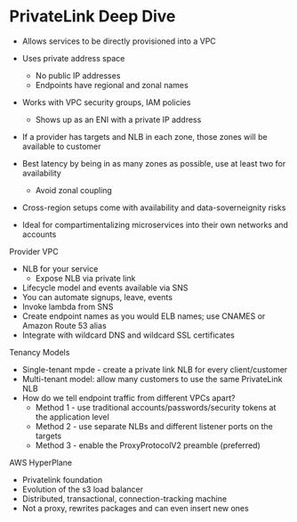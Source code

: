 # PrivateLink Deep Dive

* Allows services to be directly provisioned into a VPC
* Uses private address space
    * No public IP addresses
    * Endpoints have regional and zonal names
* Works with VPC security groups, IAM policies
    * Shows up as an ENI with a private IP address

* If a provider has targets and NLB in each zone, those zones will be available to customer
* Best latency by being in as many zones as possible, use at least two for availability
    * Avoid zonal coupling
* Cross-region setups come with availability and data-soverneignity risks

* Ideal for compartimentalizing microservices into their own networks and accounts

Provider VPC

* NLB for your service
    * Expose NLB via private link
* Lifecycle model and events available via SNS
* You can automate signups, leave, events
* Invoke lambda from SNS
* Create endpoint names as you would ELB names; use CNAMES or Amazon Route 53 alias
* Integrate with wildcard DNS and wildcard SSL certificates

Tenancy Models

* Single-tenant mpde - create a private link NLB for every client/customer
* Multi-tenant model: allow many customers to use the same PrivateLink NLB
* How do we tell endpoint traffic from different VPCs apart?
    * Method 1 - use traditional accounts/passwords/security tokens at the application level
    * Method 2 - use separate NLBs and different listener ports on the targets
    * Method 3 - enable the ProxyProtocolV2 preamble (preferred)

AWS HyperPlane

* Privatelink foundation
* Evolution of the s3 load balancer
* Distributed, transactional, connection-tracking machine
* Not a proxy, rewrites packages and can even insert new ones
